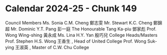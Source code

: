 # Calendar 2024-25 - Chunk 149

<!-- Chunk tokens: 103, Enriched tokens: 105 -->

Council Members
Ms. Sonia C.M. Cheng 鄭志雯
Mr. Stewart K.C. Cheng 鄭錦超
Mr. Dominic Y.T. Pang 彭一庭
The Honourable Tang Ka-piu 鄧家彪
Prof. Wong Wing-shing 黃永成
Ms. Lina H.Y. Yan 殷巧兒
College Heads/Masters
Prof. Stephen H.S. Wong 王香生 , Head of United College Prof. Wong Suk-ying 王淑英 , Master of C.W. Chu College